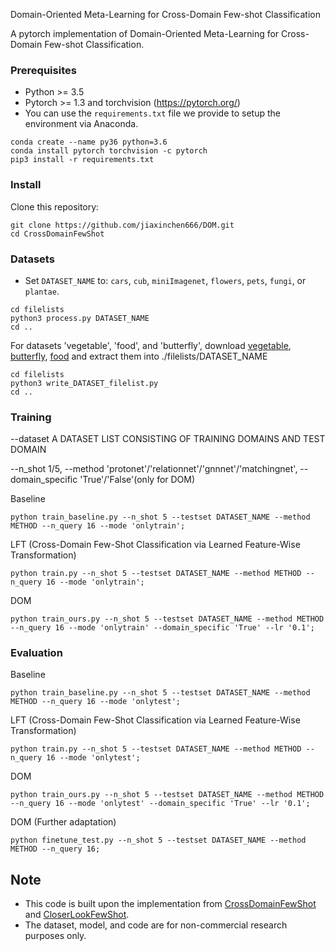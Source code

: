 Domain-Oriented Meta-Learning for Cross-Domain Few-shot Classification

A pytorch implementation of Domain-Oriented Meta-Learning for Cross-Domain Few-shot Classification.

### Prerequisites
- Python >= 3.5
- Pytorch >= 1.3 and torchvision (https://pytorch.org/)
- You can use the `requirements.txt` file we provide to setup the environment via Anaconda.
```
conda create --name py36 python=3.6
conda install pytorch torchvision -c pytorch
pip3 install -r requirements.txt
```

### Install
Clone this repository:
```
git clone https://github.com/jiaxinchen666/DOM.git
cd CrossDomainFewShot
```

### Datasets

- Set `DATASET_NAME` to: `cars`, `cub`, `miniImagenet`, `flowers`, `pets`, `fungi`, or `plantae`.

```
cd filelists
python3 process.py DATASET_NAME
cd ..
```

For datasets 'vegetable', 'food', and 'butterfly', download [vegetable](https://github.com/ustc-vim/vegfru), [butterfly](https://www.dropbox.com/sh/3p4x1oc5efknd69/AABwnyoH2EKi6H9Emcyd0pXCa?dl=0),
[food](https://www.kaggle.com/dansbecker/food-101) and extract them into ./filelists/DATASET_NAME

```
cd filelists
python3 write_DATASET_filelist.py
cd ..
```

### Training

--dataset A DATASET LIST CONSISTING OF TRAINING DOMAINS AND TEST DOMAIN 

--n_shot 1/5, --method 'protonet'/'relationnet'/'gnnnet'/'matchingnet', --domain_specific 'True'/'False'(only for DOM)

Baseline

```
python train_baseline.py --n_shot 5 --testset DATASET_NAME --method METHOD --n_query 16 --mode 'onlytrain';
```

LFT (Cross-Domain Few-Shot Classification via Learned Feature-Wise Transformation)

```
python train.py --n_shot 5 --testset DATASET_NAME --method METHOD --n_query 16 --mode 'onlytrain';
```

DOM

```
python train_ours.py --n_shot 5 --testset DATASET_NAME --method METHOD --n_query 16 --mode 'onlytrain' --domain_specific 'True' --lr '0.1';
```

### Evaluation

Baseline

```
python train_baseline.py --n_shot 5 --testset DATASET_NAME --method METHOD --n_query 16 --mode 'onlytest';
```

LFT (Cross-Domain Few-Shot Classification via Learned Feature-Wise Transformation)

```
python train.py --n_shot 5 --testset DATASET_NAME --method METHOD --n_query 16 --mode 'onlytest';
```

DOM

```
python train_ours.py --n_shot 5 --testset DATASET_NAME --method METHOD --n_query 16 --mode 'onlytest' --domain_specific 'True' --lr '0.1';
```

DOM (Further adaptation)

```
python finetune_test.py --n_shot 5 --testset DATASET_NAME --method METHOD --n_query 16; 
```

## Note
- This code is built upon the implementation from [CrossDomainFewShot](https://github.com/hytseng0509/CrossDomainFewShot) and [CloserLookFewShot](https://github.com/wyharveychen/CloserLookFewShot).
- The dataset, model, and code are for non-commercial research purposes only.
